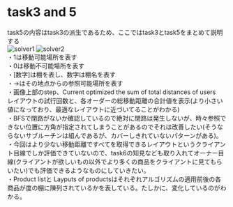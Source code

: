 # task3 and 5
task5の内容はtask3の派生であるため、ここではtask3とtask5をまとめて説明する<br>
![solver1](https://github.com/Chabuei/DQN_Practice/assets/102859047/af98cdc3-22d6-4d8a-9bce-7b8e633b615f)
![solver2](https://github.com/Chabuei/DQN_Practice/assets/102859047/be5c4e79-808d-4bc5-8ce0-e57b41103205)<br>
・1は移動可能場所を表す<br>
・0は移動不可能場所を表す<br>
・[数字]は棚を表し、数字は棚名を表す<br>
・→はその地点からの参照可能場所を表す<br>
・画像上部のstep、Current optimized the sum of total distances of users　レイアウトの試行回数と、各オーダーの総移動距離の合計値を表示(より小さい値になっており、最適なレイアウトに近づいてることがわかる)<br>
・BFSで閉路がないか確認しているので絶対に閉路は発生しないが、時々参照できない位置に方角が指定されてしまうことがあるのでそれは改善したい(そうならないサブルーチンは組んであるが、カバーしきれていないパターンがある)。<br>
・今回はより少ない移動距離ですべてを取得できるレイアウトというクライアント目線でしか評価できていないので、task6の知見なども取り入れてオーナー目線(クライアントが欲しいもの以外でより多くの商品をクライアントに見てもらいたい)でも評価できるようなものにしていきたい。<br>
・Product listと Layputs of productsはそれぞれアルゴリズムの適用前後の各商品が度の棚に陳列されているかを表している。たしかに、変化しているのがわかる。
